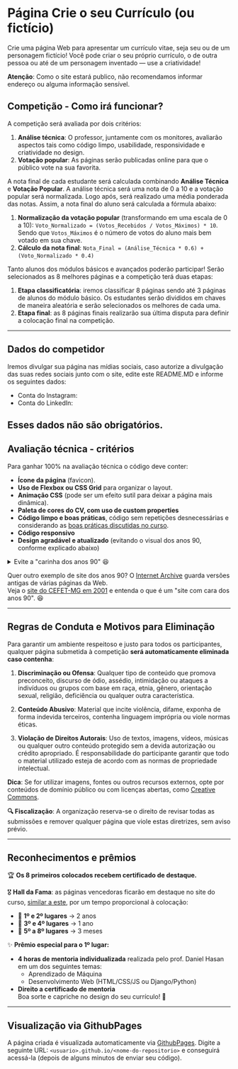 # Página Crie o seu Currículo (ou fictício)

Crie uma página Web para apresentar um currículo vitae, seja seu ou de um personagem fictício! Você pode criar o seu próprio currículo, o de outra pessoa ou até de um personagem inventado — use a criatividade!

**Atenção**: Como o site estará publico, não recomendamos informar endereço ou alguma informação sensível.

## Competição - Como irá funcionar?

A competição será avaliada por dois critérios:

1. **Análise técnica**: O professor, juntamente com os monitores, avaliarão aspectos tais como código limpo, usabilidade, responsividade e criatividade no design.  
2. **Votação popular**: As páginas serão publicadas online para que o público vote na sua favorita.

A nota final de cada estudante será calculada combinando **Análise Técnica** e **Votação Popular**. A análise técnica será uma nota de 0 a 10 e a votação popular será normalizada. Logo após, será realizado uma média ponderada das notas. Assim, a nota final do aluno será calculada a fórmula abaixo:  

1. **Normalização da votação popular** (transformando em uma escala de 0 a 10):  ```Voto_Normalizado = (Votos_Recebidos / Votos_Máximos) * 10```. Sendo que ```Votos_Máximos``` é o número de votos do aluno mais bem votado em sua chave.
2. **Cálculo da nota final**: ```Nota_Final = (Análise_Técnica * 0.6) + (Voto_Normalizado * 0.4)```

Tanto alunos dos módulos básicos e avançados poderão participar! Serão selecionados as 8 melhores páginas e a competição terá duas etapas: 

1. **Etapa classificatória**: iremos classificar 8 páginas sendo até 3 páginas de alunos do módulo básico. Os estudantes serão divididos em chaves de maneira aleatória e serão selecionados os melhores de cada uma. 
2. **Etapa final**: as 8 páginas finais realizarão sua última disputa para definir a colocação final na competição.
---
## Dados do competidor
Iremos divulgar sua página nas mídias sociais, caso autorize a divulgação das suas redes sociais junto com o site, edite este README.MD e informe os seguintes dados:

- Conta do Instagram:
- Conta do LinkedIn:

Esses dados não são obrigatórios. 
---
## Avaliação técnica - critérios

Para ganhar 100% na avaliação técnica o código deve conter:

- **Ícone da página** (favicon).  
- **Uso de Flexbox ou CSS Grid** para organizar o layout.  
- **Animação CSS** (pode ser um efeito sutil para deixar a página mais dinâmica).
- **Paleta de cores do CV, com uso de custom properties** 
- **Código limpo e boas práticas**, código sem repetições desnecessárias e considerando as [boas práticas discutidas no curso](https://prof-hasan.github.io/guias-curso-extensao/boas_praticas_html_css.pdf).
- **Código responsivo**
- **Design agradável e atualizado** (evitando o visual dos anos 90, conforme explicado abaixo)

<details>
   <summary>Evite a "carinha dos anos 90" 😆</summary>
   <p>Nada contra os anos 90, na verdade, amo essa década! Mas, nos primórdios da Web, os designs eram bem ruins:</p>
   <p>
      <img src="imgs-anos90/site-anos-90s-1.png" height="250">
      <img src="imgs-anos90/site-anos-90s-2.png" height="250">
      <img src="imgs-anos90/site-anos-90s-3.png" height="250">
      <img src="imgs-anos90/site-anos-90s-4.png" height="250">
      <img src="imgs-anos90/site-anos-90s-5.png" height="250">
      <img src="imgs-anos90/site-anos-90s-6.png" height="250">
   </p>
   <p>O que era comum naquela época, mas evitamos hoje?</p>
   <ul>
      <li>Usar cores demais.</li>
      <li>Usar imagens de fundo indiscriminadamente (hoje usamos com parcimônia e sem repetição).</li>
      <li>Usar apenas fontes padrão (ex: Arial, Times New Roman).</li>
      <li>Hiperlinks sublinhados com azul ou roxo. Hoje, o sublinhado pode ser estilizado apenas em <code>:hover</code>.</li>
      <li>Degradês muito extravagantes.</li>
      <li>Layouts simples de uma única coluna.</li>
      <li>Falta de separação visual entre seções (cabeçalho, conteúdo, rodapé).</li>
      <li>Bordas muito grossas. Hoje, geralmente usamos no máximo 1-2px.</li>
      <li>Arredondamento excessivo de bordas. Se arredondar, que seja sutil (5-10px).</li>
      <li>Falta de imagens. Hoje elas são essenciais para compor o design.</li>
      <li>Falta de espaçamento adequado. É importante planejar os espaços vazios para evitar elementos "grudados".</li>
   </ul>
   <p>Exemplos de bons designs hoje em dia:</p>
   <ul>
      <li><a href="https://www.batokasafaris.com/">Batoka Safaris</a></li>
      <li><a href="https://wovenmagazine.com/">Revista Woven</a></li>
      <li><a href="https://alistapart.com/">A List Apart</a></li>
      <li><a href="https://www.artstation.com/">ArtStation</a></li>
      <li><a href="https://www.nowness.com/">Loja Nowness</a></li>
      <li><a href="https://store.steampowered.com/">Steam</a></li>
   </ul>
</details>

Quer outro exemplo de site dos anos 90? O [Internet Archive](https://web.archive.org/) guarda versões antigas de várias páginas da Web.  
Veja o [site do CEFET-MG em 2001](https://web.archive.org/web/20010119180700/http://www.cefetmg.br/) e entenda o que é um "site com cara dos anos 90". 😆

---
## Regras de Conduta e Motivos para Eliminação
Para garantir um ambiente respeitoso e justo para todos os participantes, qualquer página submetida à competição **será automaticamente eliminada caso contenha**:

1. **Discriminação ou Ofensa**: Qualquer tipo de conteúdo que promova preconceito, discurso de ódio, assédio, intimidação ou ataques a indivíduos ou grupos com base em raça, etnia, gênero, orientação sexual, religião, deficiência ou qualquer outra característica.

2. **Conteúdo Abusivo**: Material que incite violência, difame, exponha de forma indevida terceiros, contenha linguagem imprópria ou viole normas éticas.

3. **Violação de Direitos Autorais**: Uso de textos, imagens, vídeos, músicas ou qualquer outro conteúdo protegido sem a devida autorização ou crédito apropriado. É responsabilidade do participante garantir que todo o material utilizado esteja de acordo com as normas de propriedade intelectual.

**Dica**: Se for utilizar imagens, fontes ou outros recursos externos, opte por conteúdos de domínio público ou com licenças abertas, como [Creative Commons](https://pt.wikipedia.org/wiki/Creative_Commons).

**🔍 Fiscalização**: A organização reserva-se o direito de revisar todas as submissões e remover qualquer página que viole estas diretrizes, sem aviso prévio.

---
## Reconhecimentos e prêmios

🏆 **Os 8 primeiros colocados recebem certificado de destaque.**  

🎖️ **Hall da Fama**: as páginas vencedoras ficarão em destaque no site do curso, [similar a este](https://prof-hasan.github.io/cefet-front-end-extensao/#tps), por um tempo proporcional à colocação:  

- 🥇 **1º e 2º lugares** → 2 anos  
- 🥈 **3º e 4º lugares** → 1 ano  
- 🥉 **5º a 8º lugares** → 3 meses  

✨ **Prêmio especial para o 1º lugar:**  
- **4 horas de mentoria individualizada** realizada pelo prof. Daniel Hasan em um dos seguintes temas:  
  - Aprendizado de Máquina  
  - Desenvolvimento Web (HTML/CSS/JS ou Django/Python)  
- **Direito a certificado de mentoria**  
Boa sorte e capriche no design do seu currículo! 🚀  
---
## Visualização via GithubPages
A página criada é visualizada automaticamente via [GithubPages](https://pages.github.com/). Digite a seguinte URL: `<usuario>.github.io/<nome-do-repositorio>` e conseguirá acessá-la (depois de alguns minutos de enviar seu código).

